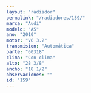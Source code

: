 ```yaml
---
layout: "radiador"
permalink: "/radiadores/159/"
marca: "Audi"
modelo: "A5"
ano: "2010"
motor: "V6 3.2"
transmision: "Automática"
parte: "60318"
clima: "Con clima"
alto: "28 3/8"
ancho: "18 1/2"
observaciones: ""
id: "159"
---
```


